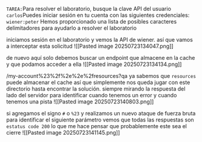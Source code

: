 `TAREA:`Para resolver el laboratorio, busque la clave API del usuario `carlos`Puedes iniciar sesión en tu cuenta con las siguientes credenciales: `wiener:peter` Hemos proporcionado una lista de posibles caracteres delimitadores para ayudarlo a resolver el laboratorio

iniciamos sesión en el laboratorio y vemos la API de wiener. así que vamos a interceptar esta solicitud 
![[Pasted image 20250723134047.png]]

de nuevo aquí solo debemos buscar un endpoint que almacene en la cache y que podamos acceder a ella
![[Pasted image 20250723134134.png]]

/my-account%23%2f%2e%2e%2fresources?qa
ya sabemos que `resources` puede almacenar el cache así que simplemente nos queda jugar con este directorio hasta encontrar la solución. siempre mirando la respuesta del lado del servidor para identificar cuando tenemos un error y cuando tenemos una pista
![[Pasted image 20250723140803.png]]

si agregamos el signo `#` o `%23` y realizamos un nuevo ataque de fuerza bruta para identificar el siguiente parámetro vemos que todas las respuestas son `estatus code 200` lo que me hace pensar que probablemente este sea el cierre 
![[Pasted image 20250723141145.png]]